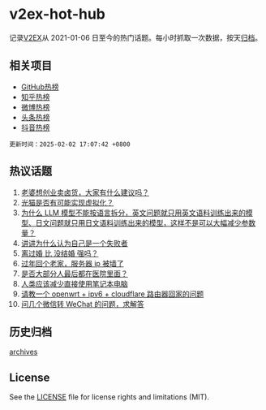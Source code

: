 # v2ex-hot-hub

 记录[V2EX](https://www.v2ex.com/)从 2021-01-06 日至今的热门话题。每小时抓取一次数据，按天[归档](archives)。
 
 ## 相关项目

- [GitHub热榜](https://github.com/snaildev/github-hot-hub)
- [知乎热榜](https://github.com/snaildev/zhihu-hot-hub)
- [微博热榜](https://github.com/snaildev/weibo-hot-hub)
- [头条热榜](https://github.com/snaildev/toutiao-hot-hub)
- [抖音热榜](https://github.com/snaildev/douyin-hot-hub)


 `更新时间：2025-02-02 17:07:42 +0800`

## 热议话题

1. [老婆想创业卖卤货，大家有什么建议吗？](https://www.v2ex.com/t/1108561)
1. [光猫是否有可能实现虚拟化？](https://www.v2ex.com/t/1108542)
1. [为什么 LLM 模型不能按语言拆分，英文问题就只用英文语料训练出来的模型、日文问题就只用日文语料训练出来的模型，这样不是可以大幅减少参数量？](https://www.v2ex.com/t/1108545)
1. [讲讲为什么认为自己是一个失败者](https://www.v2ex.com/t/1108579)
1. [离过婚 比 没结婚 强吗？](https://www.v2ex.com/t/1108531)
1. [过年回个老家，服务器 ip 被墙了](https://www.v2ex.com/t/1108576)
1. [是否大部分人最后都在医院里面？](https://www.v2ex.com/t/1108583)
1. [人类应该减少直接使用笔记本电脑](https://www.v2ex.com/t/1108591)
1. [请教一个 openwrt + ipv6 + cloudflare 路由器回家的问题](https://www.v2ex.com/t/1108536)
1. [问几个微信转 WeChat 的问题，求解答](https://www.v2ex.com/t/1108555)

## 历史归档

[archives](archives)

## License

See the [LICENSE](LICENSE) file for license rights and limitations (MIT).
